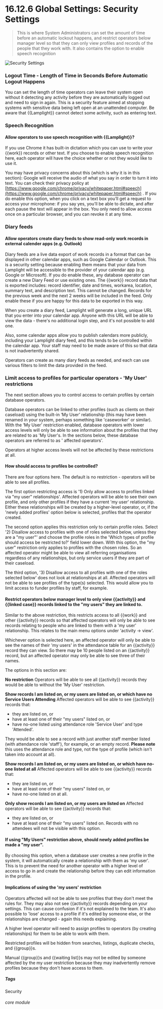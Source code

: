 # 16.12.6 <i class="fas fa-tools"></i> Global Settings: Security Settings

> This is where System Administrators can set the amount of time before an automatic lockout happens, and restrict operators below manager level so that they can only view profiles and records of the people that they work with. It also contains the option to enable speech recognition



![Security Settings](16.12.6a.png)

### Logout Time - Length of Time in Seconds Before Automatic Logout Happens

You can set the length of time operators can leave their system open without it detecting any activity before they are
automatically logged out and need to sign in again. This is a security feature aimed at stopping systems with sensitive
data being left open at an unattended computer. Be aware that {{Lamplight}} cannot detect some activity, such as
entering text.

### Speech Recognition

#### Allow operators to use speech recognition with {{Lamplight}}?

If you use Chrome it has built-in dictation which you can use to write your {{work}} records or other text. If you
choose to enable speech recognition here, each operator will have the choice whether or not they would like to use it.

You may have privacy concerns about this (which is why it is in this section): Google will receive the audio of what you
say in order to turn it into text. You can check their privacy policy
at [https://www.google.com/chrome/privacy/whitepaper.html#speech](https://www.google.com/chrome/privacy/whitepaper.html#speech)
. If you do enable this option, when you click on a text box you’ll get a request to access your microphone: if you say
yes, you’ll be able to dictate, and after each pause the text will appear in the box. You only need to allow access once
on a particular browser, and you can revoke it at any time.

### Diary feeds

#### Allow operators create diary feeds to show read-only work records in external calender apps (e.g. Outlook)

Diary feeds are a live data export of work records in a format that can be displayed in other calendar apps, such as
Google Calendar or Outlook. This is a security setting because enabling them means that your data from Lamplight will be
accessible to the provider of your calendar app (e.g. Google or Microsoft). If you do enable these, any database
operator can create a new Diary Feed or use existing ones. The {{work}} record data that is exported includes: record
identifier, date and times, workarea, location, summary text, and description text. This cannot be changed. Records for
the previous week and the next 2 weeks will be included in the feed. Only enable these if you are happy for this data to
be exported in this way.

When you create a diary feed, Lamplight will generate a long, unique URL that you enter into your calendar app. Anyone
with this URL will be able to view the data - there's no additional login step, and it's not possible to add one.

Also, some calendar apps allow you to publish calendars more publicly, including your Lamplight diary feed, and this
tends to be controlled within the calendar app. Your staff may need to be made aware of this so that data is not
inadvertently shared.

Operators can create as many diary feeds as needed, and each can use various filters to limit the data provided in the
feed.

### Limit access to profiles for particular operators - 'My User' restrictions

The next section allows you to control access to certain profiles by certain database operators.

Database operators can be linked to other profiles (such as clients on their caseload) using the built-in ‘My User’
relationship (this may have been renamed in your system, perhaps something like 'caseworker' or similar). With the ‘My
User’ restriction enabled, database operators with lower access levels will only be able to see information about the
profiles that they are related to as 'My User's. In the sections below, these database operators are referred to as '
affected operators'.

Operators at higher access levels will not be affected by these restrictions at all.

#### How should access to profiles be controlled?

There are four options here. The default is no restriction - operators will be able to see all profiles.

The first option restricting access is '1) Only allow access to profiles linked via "my user" relationships'. Affected
operators will be able to see their own profile, and only other profiles if they have a current 'my user' relationship.
Either these relationships will be created by a higher-level operator, or, if the 'newly added profiles' option below is
selected, profiles that the operator created.

The second option applies this restriction only to certain profile roles. Select '2) Disallow access to profiles with
one of roles selected below, unless they are a "my user"' and choose the profile roles in the 'Which types of profile
should access be restricted to?' field lower down. With this option, the "my user" restriction only applies to profiles
with the chosen roles. So an affected operator might be able to view all referring organisations regardless of any
relationships, but only service users if they are part of their caseload.

The third option, '3) Disallow access to all profiles with one of the roles selected below' does not look at
relationships at all. Affected operators will not be able to see profiles of the type(s) selected. This would allow you
to limit access to funder profiles by staff, for example.

#### Restrict operators below manager level to only view {{activity}} and {{linked case}} records linked to the "my users" they are linked to.

Similar to the above restriction, this restricts access to all {{work}} and other {{activity}} records so that affected
operators will only be able to see records relating to people who are linked to them with a 'my user' relationship. This
relates to the main menu options under 'activity -> view'.

Whichever option is selected here, an affected operator will only be able to see the names of their 'my users' in the
attendance table for an {{activity}} record they can view. So there may be 10 people listed on an {{activity}} record,
but an affected operator may only be able to see three of their names.

The options in this section are:

**No restriction**
Operators will be able to see all {{activity}} records they would be able to without the 'My User' restriction.

**Show records I am listed on, or my users are listed on, or which have no Service Users Attending**
Affected operators will be able to see {{activity}} records that:

- they are listed on, or
- have at least one of their "my users" listed on, or
- have no-one listed using attendance role 'Service User' and type 'Attended'.

They would be able to see a record with just another staff member listed (with attendance role 'staff'), for example, or
an empty record.  **Please note** this uses the attendance role and type, not the type of profile (which isn't taken
into account at all).

**Show records I am listed on, or my users are listed on, or which have no-one listed at all**
Affected operators will be able to see {{activity}} records that:

- they are listed on, or
- have at least one of their "my users" listed on, or
- have no-one listed on at all.

**Only show records I am listed on, or my users are listed on**
Affected operators will be able to see {{activity}} records that:

- they are listed on, or
- have at least one of their "my users" listed on. Records with no attendees will not be visible with this option.

#### If using "My Users" restriction above, should newly added profiles be made a "my user".

By choosing this option, when a database user creates a new profile in the system, it will automatically create a
relationship with them as 'my user'. This is to prevent the need for another operator with a higher level of access to
go in and create the relationship before they can edit information in the profile.


#### Implications of using the 'my users' restriction

Operators affected will not be able to see profiles that they don't meet the rules for.  They may also not see {{activity}}
records depending on your settings.  This can cause confusion if it's not explained to the team.  It's also possible
to 'lose' access to a profile if it's edited by someone else, or the relationships are changed - again this needs explaining.

A higher level operator will need to assign profiles to operators (by creating relationships) for them to be able
to work with them.

Restricted profiles will be hidden from searches, listings, duplicate checks, and {{group}}s.

Manual {{group}}s and {{waiting list}}s may not be edited by someone affected by the my user restriction because
they may inadvertently remove profiles because they don't have access to them.


##### Tags
Security

###### core module
